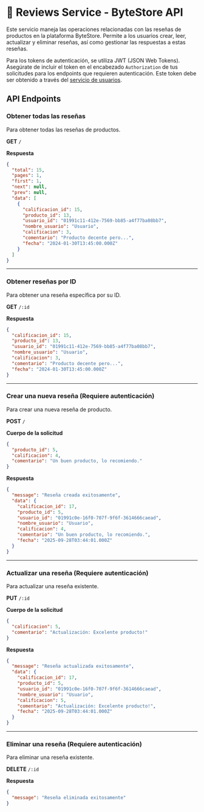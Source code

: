 # 📝 Reviews Service - ByteStore API

Este servicio maneja las operaciones relacionadas con las reseñas de productos en la plataforma ByteStore. Permite a los usuarios crear, leer, actualizar y eliminar reseñas, así como gestionar las respuestas a estas reseñas.

Para los tokens de autenticación, se utiliza JWT (JSON Web Tokens). Asegúrate de incluir el token en el encabezado `Authorization` de tus solicitudes para los endpoints que requieren autenticación. Este token debe ser obtenido a través del [servicio de usuarios](https://github.com/JoseDHernandez/ByteStore-API/tree/main/user-service).

## API Endpoints

### Obtener todas las reseñas

Para obtener todas las reseñas de productos.

**GET** `/`

**Respuesta**

```json
{
  "total": 15,
  "pages": 1,
  "first": 1,
  "next": null,
  "prev": null,
  "data": [
    {
      "calificacion_id": 15,
      "producto_id": 13,
      "usuario_id": "01991c11-412e-7569-bb85-a4f77ba08bb7",
      "nombre_usuario": "Usuario",
      "calificacion": 3,
      "comentario": "Producto decente pero...",
      "fecha": "2024-01-30T13:45:00.000Z"
    }
  ]
}
```

---

### Obtener reseñas por ID

Para obtener una reseña específica por su ID.

**GET** `/:id`

**Respuesta**

```json
{
  "calificacion_id": 15,
  "producto_id": 13,
  "usuario_id": "01991c11-412e-7569-bb85-a4f77ba08bb7",
  "nombre_usuario": "Usuario",
  "calificacion": 3,
  "comentario": "Producto decente pero...",
  "fecha": "2024-01-30T13:45:00.000Z"
}
```

---

### Crear una nueva reseña (Requiere autenticación)

Para crear una nueva reseña de producto.

**POST** `/`

**Cuerpo de la solicitud**

```json
{
  "producto_id": 5,
  "calificacion": 4,
  "comentario": "Un buen producto, lo recomiendo."
}
```

**Respuesta**

```json
{
  "message": "Reseña creada exitosamente",
  "data": {
    "calificacion_id": 17,
    "producto_id": 5,
    "usuario_id": "01991c0e-16f0-707f-9f6f-3614666caead",
    "nombre_usuario": "Usuario",
    "calificacion": 4,
    "comentario": "Un buen producto, lo recomiendo.",
    "fecha": "2025-09-28T03:44:01.000Z"
  }
}
```

---

### Actualizar una reseña (Requiere autenticación)

Para actualizar una reseña existente.

**PUT** `/:id`

**Cuerpo de la solicitud**

```json
{
  "calificacion": 5,
  "comentario": "Actualización: Excelente producto!"
}
```

**Respuesta**

```json
{
  "message": "Reseña actualizada exitosamente",
  "data": {
    "calificacion_id": 17,
    "producto_id": 5,
    "usuario_id": "01991c0e-16f0-707f-9f6f-3614666caead",
    "nombre_usuario": "Usuario",
    "calificacion": 5,
    "comentario": "Actualización: Excelente producto!",
    "fecha": "2025-09-28T03:44:01.000Z"
  }
}
```

---

### Eliminar una reseña (Requiere autenticación)

Para eliminar una reseña existente.

**DELETE** `/:id`

**Respuesta**

```json
{
  "message": "Reseña eliminada exitosamente"
}
```
